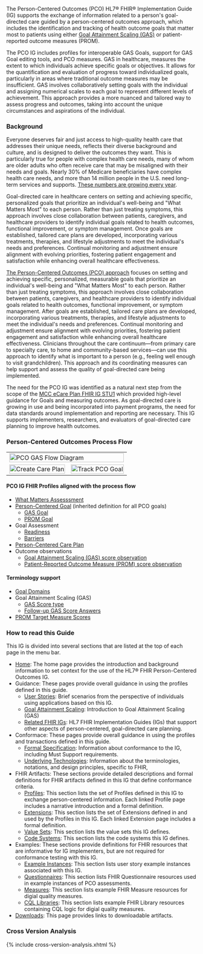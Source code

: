 The Person-Centered Outcomes (PCO) HL7® FHIR® Implementation Guide (IG) supports the exchange of information related to a person's goal-directed care guided by a person-centered outcomes approach, which includes the identification and tracking of health outcome goals that matter most to patients using either [Goal Attainment Scaling (GAS)](goal-attainment-scaling.html) or patient-reported outcome measures (PROM).

The PCO IG includes profiles for interoperable GAS Goals, support for GAS Goal editing tools, and PCO measures. GAS in healthcare, measures the extent to which individuals achieve specific goals or objectives. It allows for the quantification and evaluation of progress toward individualized goals, particularly in areas where traditional outcome measures may be insufficient. GAS involves collaboratively setting goals with the individual and assigning numerical scales to each goal to represent different levels of achievement. This approach provides a more nuanced and tailored way to assess progress and outcomes, taking into account the unique circumstances and aspirations of the individual. 

### Background

Everyone deserves fair and just access to high-quality health care that addresses their unique needs, reflects their diverse background and culture, and is designed to deliver the outcomes they want. This is particularly true for people with complex health care needs, many of whom are older adults who often receive care that may be misaligned with their needs and goals. Nearly 30% of Medicare beneficiaries have complex health care needs, and more than 14 million people in the U.S. need long-term services and supports. [These numbers are growing every year](https://www.aarp.org/content/dam/aarp/ppi/2019/08/long-term-services-and-supports.doi.10.26419-2Fppi.00079.001.pdf).

Goal-directed care in healthcare centers on setting and achieving specific, personalized goals that prioritize an individual's well-being and "What Matters Most" to each person. Rather than just treating symptoms, this approach involves close collaboration between patients, caregivers, and healthcare providers to identify individual goals related to health outcomes, functional improvement, or symptom management. Once goals are established, tailored care plans are developed, incorporating various treatments, therapies, and lifestyle adjustments to meet the individual's needs and preferences. Continual monitoring and adjustment ensure alignment with evolving priorities, fostering patient engagement and satisfaction while enhancing overall healthcare effectiveness.

[The Person-Centered Outcomes (PCO) approach](https://www.ncqa.org/wp-content/uploads/NCQA-Person-Centered-Outcomes-Approach-Toolkit_2024.pdf) focuses on setting and achieving specific, personalized, measurable goals that prioritize an individual's well-being and "What Matters Most" to each person. Rather than just treating symptoms, this approach involves close collaboration between patients, caregivers, and healthcare providers to identify individual goals related to health outcomes, functional improvement, or symptom management. After goals are established, tailored care plans are developed, incorporating various treatments, therapies, and lifestyle adjustments to meet the individual's needs and preferences. Continual monitoring and adjustment ensure alignment with evolving priorities, fostering patient engagement and satisfaction while enhancing overall healthcare effectiveness. Clinicians throughout the care continuum—from primary care to specialty care, to home and community-based services—can use this approach to identify what is important to a person (e.g., feeling well enough to visit grandchildren). This approach and its coordinating measures can help support and assess the quality of goal-directed care being implemented. 

The need for the PCO IG was identified as a natural next step from the scope of the [MCC eCare Plan FHIR IG STU1](http://hl7.org/fhir/us/mcc/ImplementationGuide/hl7.fhir.us.mcc) which provided high-level guidance for Goals and measuring outcomes. As goal-directed care is growing in use and being incorporated into payment programs, the need for data standards around implementation and reporting are necessary. This IG supports implementers, researchers, and evaluators of goal-directed care planning to improve health outcomes.

### Person-Centered Outcomes Process Flow

<table style="table-layout: fixed ; width:100%">
    <tbody style="width: 50% ; padding: 20px">
        <tr>
            <td colspan="2"><img width="100%" src="./PCO_GAS_Flow Diagram.png" alt="PCO GAS Flow Diagram"/></td>
        </tr>
        <tr>
            <td><img width="100%" src="./Create_Care_Plan.png" alt="Create Care Plan"/></td>
            <td><img width="100%" src="./Track_PCO_Goal.png" alt="Track PCO Goal"/></td>
        </tr>
    </tbody>
</table>

#### PCO IG FHIR Profiles aligned with the process flow
* [What Matters Assesssment](StructureDefinition-pco-what-matters-assessment.html)
* [Person-Centered Goal](StructureDefinition-pco-goal-profile.html) (inherited definition for all PCO goals)
  * [GAS Goal](StructureDefinition-pco-gas-goal-profile.html)
  * [PROM Goal](StructureDefinition-pco-prom-goal-profile.html)
* Goal Assessment
  * [Readiness](StructureDefinition-pco-readiness-assessment.html)
  * [Barriers](StructureDefinition-pco-goal-barrier.html)
* [Person-Centered Care Plan](StructureDefinition-pco-care-plan.html)
* Outcome observations
  * [Goal Attainment Scaling (GAS) score observation](StructureDefinition-pco-gas-score-observation.html)
  * [Patient-Reported Outcome Measure (PROM) score observation](StructureDefinition-pco-prom-score-observation.html)

#### Terminology support
* [Goal Domains](ValueSet-pco-goal-domain-categories.html)
* Goal Attainment Scaling (GAS)
  * [GAS Score type](ValueSet-goal-attainment-scaling-score.html)
  * [Follow-up GAS Score Answers](ValueSet-gas-score-answers.html)
* [PROM Target Measure Scores](ValueSet-prom-target-measures.html)

### How to read this Guide

This IG is divided into several sections that are listed at the top of each page in the menu bar.
- [Home](index.html): The home page provides the introduction and background information to set context for the use of the HL7® FHIR Person-Centered Outcomes IG.
- Guidance: These pages provide overall guidance in using the profiles defined in this guide.
    - [User Stories](user_stories.html): Brief scenarios from the perspective of individuals using applications based on this IG.
    - [Goal Attainment Scaling](goal-attainment-scaling.html): Introduction to Goal Attainment Scaling (GAS)
    - [Related FHIR IGs](related-fhir-igs.html): HL7 FHIR Implementation Guides (IGs) that support other aspects of person-centered, goal-directed care planning.
- Conformace: These pages provide overall guidance in using the profiles and transactions defined in this guide.
    - [Formal Specification](formal_specification.html): Information about conformance to the IG, including Must Support requirements.
    - [Underlying Technologies](underlying_technologies.html): Information about the terminologies, notations, and design principles, specific to FHIR, 
- FHIR Artifacts: These sections provide detailed descriptions and formal definitions for FHIR artifacts defined in this IG that define conformance criteria.
    <!-- - [Capability Statement](CapabilityStatement-pco-cap.html): This artifact defines the specific capabilities that different types of systems are expected to have in order to comply with this IG. Systems conforming to this IG are expected to declare conformance with this capability statement. -->
    - [Profiles](artifacts.html#structures-resource-profiles): This section lists the set of Profiles defined in this IG to exchange person-centered information. Each linked Profile page includes a narrative introduction and a formal definition.
    - [Extensions](artifacts.html#structures-extension-definitions): This section lists the set of Extensions defined in and used by the Profiles in this IG. Each linked Extension page includes a formal definition.
    - [Value Sets](artifacts.html#terminology-value-sets): This section lists the value sets this IG defines.
    - [Code Systems](artifacts.html#terminology-code-systems): This section lists the code systems this IG defines.
- Examples: These sections provide definitions for FHIR resources that are informative for IG implementers, but are not required for conformance testing with this IG.
    - [Example Instances](artifacts.html#example-example-instances): This section lists user story example instances associated with this IG.
    - [Questionnaires](artifacts.html#structures-questionnaires): This section lists FHIR Questionnaire resources used in example instances of PCO assessments.
    - [Measures](artifacts.html#knowledge-artifacts-measure): This section lists example FHIR Measure resources for digial quality measures.
    - [CQL Libraries](artifacts.html#knowledge-artifacts-libraries): This section lists example FHIR Library resources containing CQL logic for digial quality measures.
- [Downloads](downloads.html): This page provides links to downloadable artifacts.

### Cross Version Analysis

{% include cross-version-analysis.xhtml %}
 